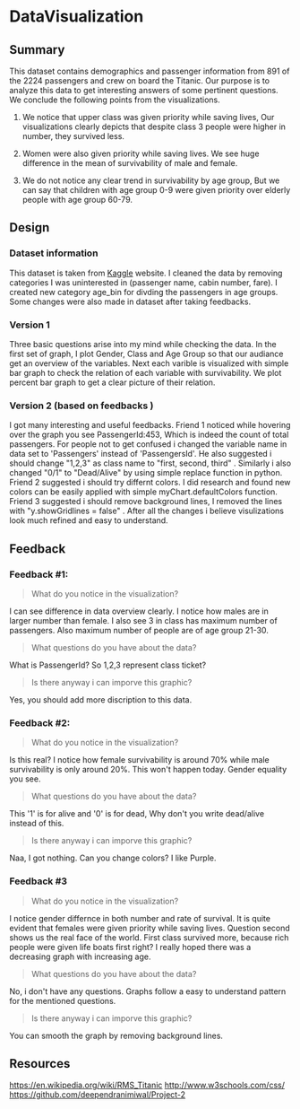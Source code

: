 # DataVisualization

## Summary 
This dataset contains demographics and passenger information from 891 of the 2224 passengers and crew on board the Titanic. Our purpose is to analyze this data to get interesting answers of some pertinent questions. We conclude the following points from the visualizations.

1. We notice that upper class was given priority while saving lives, Our visualizations clearly depicts that despite class 3 people were higher in number, they survived less. 

2. Women were also given priority while saving lives. We see huge difference in the mean of survivability of male and female.

3. We do not notice any clear trend in survivability by age group, But we can say that children with age group 0-9 were given priority over elderly people with age group 60-79. 


## Design 

### Dataset information
This dataset is taken from [Kaggle]( https://www.kaggle.com/c/titanic/data?train.csv#) website.  I cleaned the data by removing categories I was uninterested in (passenger name, cabin number, fare). I created new category age_bin for divding the passengers in age groups. Some changes were also made in dataset after taking feedbacks.

### Version 1
Three basic questions arise into my mind while checking the data. In the first set of graph, I plot Gender, Class and Age Group so that our audiance get an overview of the variables. Next each varible is visualized with simple bar graph to check the relation of each variable with survivability. We plot percent bar graph to get a clear picture of their relation.   

### Version 2 (based on feedbacks )
I got many interesting and useful feedbacks. Friend 1 noticed while hovering over the graph you see PassengerId:453, Which is indeed the count of total passengers. For people not to get confused i changed the variable name in data set to 'Passengers' instead of 'PassengersId'. He also suggested i should change "1,2,3" as class name to "first, second, third" . Similarly i also changed "0/1" to "Dead/Alive" by using simple replace function in python. Friend 2 suggested i should try differnt colors. I did research and found new colors can be easily applied with simple myChart.defaultColors function. Friend 3 suggested i should remove background lines, I removed the lines with "y.showGridlines = false" . After all the changes i believe visulizations look much refined and easy to understand.    

## Feedback 
### Feedback #1:

> What do you notice in the visualization?

I can see difference in data overview clearly. I notice how males are in larger number than female. I also see 3 in class has maximum number of passengers. Also maximum number of people are of age group 21-30. 

> What questions do you have about the data?

What is PassengerId?
So 1,2,3 represent class ticket? 

> Is there anyway i can imporve this graphic?

Yes, you should add more discription to this data.

### Feedback #2:
> What do you notice in the visualization?

Is this real? I notice how female survivability is around 70% while male survivability is only around 20%. This won't happen today. Gender equality you see.  
 
> What questions do you have about the data?

This '1' is for alive and '0' is for dead, Why don't you write dead/alive instead of this.

> Is there anyway i can imporve this graphic?

Naa, I got nothing. Can you change colors? I like Purple.

### Feedback #3

> What do you notice in the visualization?

I notice gender differnce in both number and rate of survival. It is quite evident that females were given priority while saving lives. Question second shows us the real face of the world. First class survived more, because rich people were given life boats first right? I really hoped there was a decreasing graph with increasing age.  
 
> What questions do you have about the data?

No, i don't have any questions. Graphs follow a easy to understand pattern for the mentioned questions.
 
> Is there anyway i can imporve this graphic?

You can smooth the graph by removing background lines. 

## Resources 

https://en.wikipedia.org/wiki/RMS_Titanic
http://www.w3schools.com/css/
https://github.com/deependranimiwal/Project-2
